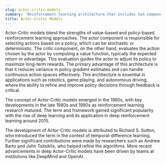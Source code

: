 ```yaml
---
slug: actor-critic-models
summary: 'Reinforcement learning architecture that includes two components: an actor that determines the actions to take and a critic that evaluates those actions to improve the policy.'
title: Actor-Critic Models
---
```


Actor-Critic models blend the strengths of value-based and policy-based reinforcement learning approaches. The actor component is responsible for selecting actions based on a policy, which can be stochastic or deterministic. The critic component, on the other hand, evaluates the action chosen by the actor by computing a value function, typically the expected return or advantage. This evaluation guides the actor to adjust its policy to maximize long-term rewards. The primary advantage of this architecture is that it reduces variance in policy gradient estimates and can handle continuous action spaces effectively. This architecture is essential in applications such as robotics, game playing, and autonomous driving, where the ability to refine and improve policy decisions through feedback is critical.

The concept of Actor-Critic models emerged in the 1980s, with key developments in the late 1980s and 1990s as reinforcement learning research matured. The term and framework gained significant popularity with the rise of deep learning and its application in deep reinforcement learning around 2015.

The development of Actor-Critic models is attributed to Richard S. Sutton, who introduced the term in the context of temporal-difference learning. Further significant contributions were made by researchers such as Andrew Barto and John Tsitsiklis, who helped refine the algorithms. More recent advancements in deep Actor-Critic models have been driven by teams at institutions like DeepMind and OpenAI.